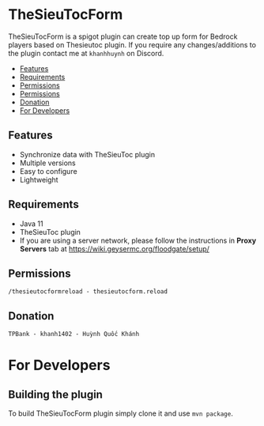 # TheSieuTocForm
TheSieuTocForm is a spigot plugin can create top up form for Bedrock players based on Thesieutoc plugin.
If you require any changes/additions to the plugin contact me at `khanhhuynh` on Discord.

* [Features](#features)
* [Requirements](#requirements)
* [Permissions](#permissions)
* [Permissions](#permissions)
* [Donation](#donation)
* [For Developers](#for-developers)

## Features

- Synchronize data with TheSieuToc plugin
- Multiple versions
- Easy to configure
- Lightweight

## Requirements

- Java 11
- TheSieuToc plugin
- If you are using a server network, please follow the instructions in **Proxy Servers** tab at https://wiki.geysermc.org/floodgate/setup/

## Permissions

```
/thesieutocformreload - thesieutocform.reload
```

## Donation
``
TPBank - khanh1402 - Huỳnh Quốc Khánh
``

# For Developers
## Building the plugin

To build TheSieuTocForm plugin simply clone it and use `mvn package`.